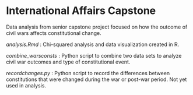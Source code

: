 # International Affairs Capstone

Data analysis from senior capstone project focused on how the outcome of civil wars affects constitutional change. 

*analysis.Rmd* : Chi-squared analysis and data visualization created in R. 

*combine_warsconsts* : Python script to combine two data sets to analyze civil war outcomes and type of constitutional event. 

*recordchanges.py* : Python script to record the differences between constitutions that were changed during the war or post-war period. Not yet used in analysis. 

